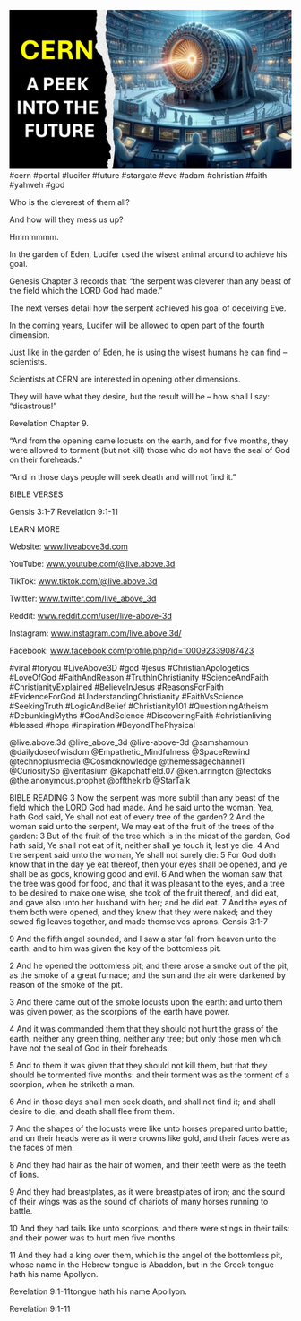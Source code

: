 ![Video cover image](../cover.jpg "cover photo")
#cern #portal #lucifer #future #stargate #eve #adam #christian #faith #yahweh #god

Who is the cleverest of them all?

And how will they mess us up?

Hmmmmmm.

In the garden of Eden, Lucifer used the wisest animal around to achieve his goal.

Genesis Chapter 3 records that: “the serpent was cleverer than any beast of the field which the LORD God had made.”

The next verses detail how the serpent achieved his goal of deceiving Eve.

In the coming years, Lucifer will be allowed to open part of the fourth dimension.

Just like in the garden of Eden, he is using the wisest humans he can find – scientists.

Scientists at CERN are interested in opening other dimensions.

They will have what they desire, but the result will be – how shall I say: “disastrous!”

Revelation Chapter 9.

“And from the opening came locusts on the earth, and for five months, they were allowed to torment (but not kill) those who do not have the seal of God on their foreheads.”

“And in those days people will seek death and will not find it.”

BIBLE VERSES

Gensis 3:1-7
Revelation 9:1-11

LEARN MORE

Website: www.liveabove3d.com

YouTube: www.youtube.com/@live.above.3d

TikTok: www.tiktok.com/@live.above.3d

Twitter: www.twitter.com/live_above_3d

Reddit: www.reddit.com/user/live-above-3d

Instagram: www.instagram.com/live.above.3d/

Facebook: www.facebook.com/profile.php?id=100092339087423

#viral #foryou #LiveAbove3D #god #jesus #ChristianApologetics #LoveOfGod #FaithAndReason #TruthInChristianity #ScienceAndFaith #ChristianityExplained #BelieveInJesus #ReasonsForFaith #EvidenceForGod #UnderstandingChristianity #FaithVsScience #SeekingTruth #LogicAndBelief #Christianity101 #QuestioningAtheism #DebunkingMyths #GodAndScience #DiscoveringFaith #christianliving #blessed #hope #inspiration #BeyondThePhysical

@live.above.3d @live_above_3d @live-above-3d @samshamoun @dailydoseofwisdom @Empathetic_Mindfulness @SpaceRewind @technoplusmedia @Cosmoknowledge @themessagechannel1 @CuriositySp @veritasium @kapchatfield.07 @ken.arrington @tedtoks @the.anonymous.prophet @offthekirb @StarTalk

BIBLE READING
3 Now the serpent was more subtil than any beast of the field which the LORD God had made. And he said unto the woman, Yea, hath God said, Ye shall not eat of every tree of the garden?
2 And the woman said unto the serpent, We may eat of the fruit of the trees of the garden:
3 But of the fruit of the tree which is in the midst of the garden, God hath said, Ye shall not eat of it, neither shall ye touch it, lest ye die.
4 And the serpent said unto the woman, Ye shall not surely die:
5 For God doth know that in the day ye eat thereof, then your eyes shall be opened, and ye shall be as gods, knowing good and evil.
6 And when the woman saw that the tree was good for food, and that it was pleasant to the eyes, and a tree to be desired to make one wise, she took of the fruit thereof, and did eat, and gave also unto her husband with her; and he did eat.
7 And the eyes of them both were opened, and they knew that they were naked; and they sewed fig leaves together, and made themselves aprons.
Gensis 3:1-7

9 And the fifth angel sounded, and I saw a star fall from heaven unto the earth: and to him was given the key of the bottomless pit.

2 And he opened the bottomless pit; and there arose a smoke out of the pit, as the smoke of a great furnace; and the sun and the air were darkened by reason of the smoke of the pit.

3 And there came out of the smoke locusts upon the earth: and unto them was given power, as the scorpions of the earth have power.

4 And it was commanded them that they should not hurt the grass of the earth, neither any green thing, neither any tree; but only those men which have not the seal of God in their foreheads.

5 And to them it was given that they should not kill them, but that they should be tormented five months: and their torment was as the torment of a scorpion, when he striketh a man.

6 And in those days shall men seek death, and shall not find it; and shall desire to die, and death shall flee from them.

7 And the shapes of the locusts were like unto horses prepared unto battle; and on their heads were as it were crowns like gold, and their faces were as the faces of men.

8 And they had hair as the hair of women, and their teeth were as the teeth of lions.

9 And they had breastplates, as it were breastplates of iron; and the sound of their wings was as the sound of chariots of many horses running to battle.

10 And they had tails like unto scorpions, and there were stings in their tails: and their power was to hurt men five months.

11 And they had a king over them, which is the angel of the bottomless pit, whose name in the Hebrew tongue is Abaddon, but in the Greek tongue hath his name Apollyon.

Revelation 9:1-11tongue hath his name Apollyon.

Revelation 9:1-11